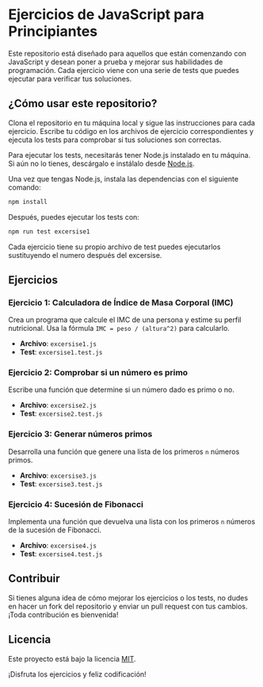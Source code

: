 # Ejercicios de JavaScript para Principiantes

Este repositorio está diseñado para aquellos que están comenzando con JavaScript y desean poner a prueba y mejorar sus habilidades de programación. Cada ejercicio viene con una serie de tests que puedes ejecutar para verificar tus soluciones.

## ¿Cómo usar este repositorio?

Clona el repositorio en tu máquina local y sigue las instrucciones para cada ejercicio. Escribe tu código en los archivos de ejercicio correspondientes y ejecuta los tests para comprobar si tus soluciones son correctas.

Para ejecutar los tests, necesitarás tener Node.js instalado en tu máquina. Si aún no lo tienes, descárgalo e instálalo desde [Node.js](https://nodejs.org/).

Una vez que tengas Node.js, instala las dependencias con el siguiente comando:

```bash
npm install
```

Después, puedes ejecutar los tests con:

```bash
npm run test excersise1
```

Cada ejercicio tiene su propio archivo de test puedes ejecutarlos sustituyendo el numero después del excersise.

## Ejercicios

### Ejercicio 1: Calculadora de Índice de Masa Corporal (IMC)

Crea un programa que calcule el IMC de una persona y estime su perfil nutricional. Usa la fórmula `IMC = peso / (altura^2)` para calcularlo.

- **Archivo**: `excersise1.js`
- **Test**: `excersise1.test.js`

### Ejercicio 2: Comprobar si un número es primo

Escribe una función que determine si un número dado es primo o no.

- **Archivo**: `excersise2.js`
- **Test**: `excersise2.test.js`

### Ejercicio 3: Generar números primos

Desarrolla una función que genere una lista de los primeros `n` números primos.

- **Archivo**: `excersise3.js`
- **Test**: `excersise3.test.js`

### Ejercicio 4: Sucesión de Fibonacci

Implementa una función que devuelva una lista con los primeros `n` números de la sucesión de Fibonacci.

- **Archivo**: `excersise4.js`
- **Test**: `excersise4.test.js`

## Contribuir

Si tienes alguna idea de cómo mejorar los ejercicios o los tests, no dudes en hacer un fork del repositorio y enviar un pull request con tus cambios. ¡Toda contribución es bienvenida!

## Licencia

Este proyecto está bajo la licencia [MIT](LICENSE).

¡Disfruta los ejercicios y feliz codificación!
